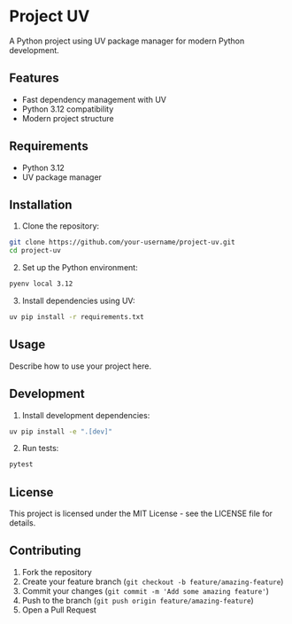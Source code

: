 # Project UV

A Python project using UV package manager for modern Python development.

## Features

- Fast dependency management with UV
- Python 3.12 compatibility
- Modern project structure

## Requirements

- Python 3.12
- UV package manager

## Installation

1. Clone the repository:
```bash
git clone https://github.com/your-username/project-uv.git
cd project-uv
```

2. Set up the Python environment:
```bash
pyenv local 3.12
```

3. Install dependencies using UV:
```bash
uv pip install -r requirements.txt
```

## Usage

Describe how to use your project here.

## Development

1. Install development dependencies:
```bash
uv pip install -e ".[dev]"
```

2. Run tests:
```bash
pytest
```

## License

This project is licensed under the MIT License - see the LICENSE file for details.

## Contributing

1. Fork the repository
2. Create your feature branch (`git checkout -b feature/amazing-feature`)
3. Commit your changes (`git commit -m 'Add some amazing feature'`)
4. Push to the branch (`git push origin feature/amazing-feature`)
5. Open a Pull Request